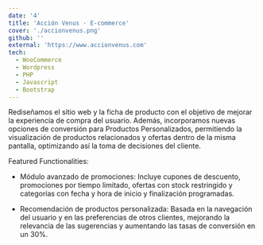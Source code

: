 ```yaml
---
date: '4'
title: 'Acción Venus · E-commerce'
cover: './accionvenus.png'
github: ''
external: 'https://www.accionvenus.com'
tech:
  - WooCommerce
  - Wordpress
  - PHP
  - Javascript
  - Bootstrap
---
```


Rediseñamos el sitio web y la ficha de producto con el objetivo de mejorar la experiencia de compra del usuario. Además, incorporamos nuevas opciones de conversión para Productos Personalizados, permitiendo la visualización de productos relacionados y ofertas dentro de la misma pantalla, optimizando así la toma de decisiones del cliente.

Featured Functionalities:

- Módulo avanzado de promociones: Incluye cupones de descuento, promociones por tiempo limitado, ofertas con stock restringido y categorías con fecha y hora de inicio y finalización programadas.

- Recomendación de productos personalizada: Basada en la navegación del usuario y en las preferencias de otros clientes, mejorando la relevancia de las sugerencias y aumentando las tasas de conversión en un 30%.
